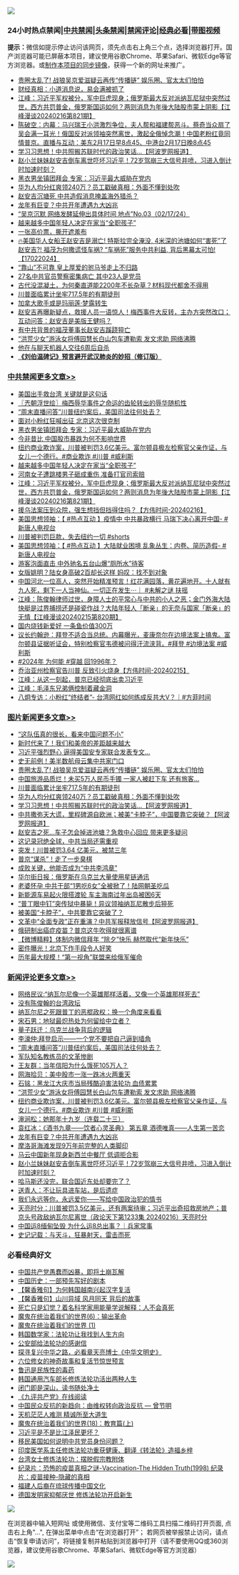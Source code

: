 ![](https://raw.githubusercontent.com/jsvpn/jsproxy/dev/64photo/fqnews-qr.jpg)

<div id="tt">
<h3>24小时热点禁闻|<a href="#%E4%B8%AD%E5%85%B1%E7%A6%81%E9%97%BB%E6%9B%B4%E5%A4%9A%E6%96%87%E7%AB%A0">中共禁闻</a>|<a href="#%E5%9B%BE%E7%89%87%E6%96%B0%E9%97%BB%E6%9B%B4%E5%A4%9A%E6%96%87%E7%AB%A0">头条禁闻</a>|<a href="#%E6%96%B0%E9%97%BB%E8%AF%84%E8%AE%BA%E6%9B%B4%E5%A4%9A%E6%96%87%E7%AB%A0">禁闻评论|<a href="#%E5%BF%85%E7%9C%8B%E7%BB%8F%E5%85%B8%E5%A5%BD%E6%96%87">经典必看</a>|<a href="https://fanb1.xyz/3" target="_blank">带图视频</a></h3>
<div><b>提示：</b>微信如提示停止访问该网页，须先点击右上角三个点，选择浏览器打开。国产浏览器可能已屏蔽本项目，建议使用谷歌Chrome、苹果Safari、微软Edge等官方浏览器。或<a href="%E5%88%B6%E4%BD%9Cgit%E7%A6%81%E9%97%BB%E9%95%9C%E5%83%8F.md">制作本项目的同步镜像</a>，获得一个新的网址来推广。</div>
<ul>

<li><a href="/topimagenews/20240217/2002273.md">贵圈太乱了! 战狼吴京爱滋疑云再传“传播链” 娱乐圈、官太太们怕怕</a></li>
<li><a href="/cnnews/20240217/2002114.md">财经真相：小道消息说，易会满被抓了</a></li>
<li><a href="/cbnews/20240217/2002146.md">江峰：习近平军权被分，军中巨虎现身；俄罗斯最大反对派纳瓦尼狱中突然过世，西方共罚普金，俄罗斯国运如何？两则消息为年後大陆股市蒙上阴影【江峰漫谈20240216第821期】</a></li>
<li><a href="/sohnews/20240217/2002285.md">陈破空：内幕：马兴瑞王小洪激烈争位，夫人帮和福建帮恶斗。蔡奇当众扇了吴会满一耳光！俄国反对派领袖突然离世，激起全俄悼念潮！中国老粉红竟同情普京。直播与互动：美东2月17日早8点45、中港台2月17日晚8点45</a></li>
<li><a href="/topimagenews/20240217/2002220.md">学习习思想！中共照搬苏联时代的政治笑话...【阿波罗网报道】</a></li>
<li><a href="/comments/20240217/2002132.md">赵小兰妹妹赵安吉倒车离世吓坏习近平！72岁驾崩三大信号井喷，习进入倒计时加速时刻？</a></li>
<li><a href="/cbnews/20240217/2002317.md">黑衣男坐镇团拜会 专家：习近平最大威胁在党内</a></li>
<li><a href="/topimagenews/20240217/2002248.md">华为人均分红爽领240万？员工戳破真相：外面不懂到处吹</a></li>
<li><a href="/ccpdope/20240218/2002347.md">赵安吉沉塘死 中共造假消息掩盖海外猎杀？</a></li>
<li><a href="/comments/20240217/2002242.md">龙年有巨变？中共开年遭遇九大凶兆</a></li>
<li><a href="/sohnews/20240218/2002327.md">“吴京沉默 网络发酵延伸出具体时间 地点”No.03（02/17/24）</a></li>
<li><a href="/cbnews/20240217/2002193.md">越来越多中国年轻人决定在家当“全职孩子”</a></li>
<li><a href="/cnnews/20240217/2002111.md">一张高价票，撕开遮羞布</a></li>
<li><a href="/sohnews/20240217/2002280.md">🔥美国华人女船王赵安吉是溺亡! 特斯拉完全淹没, 4米深的池塘如何“害死”了赵安吉?! 福茂为何撒谎怪车祸? “车祸死”服务中共利益, 背后黑幕太可怕!【17022024】</a></li>
<li><a href="/lishi/20240218/2002372.md">“靠山”不可靠 皇上厚爱的驸马爷走上不归路</a></li>
<li><a href="/ccpdope/20240217/2002282.md">27名中共官员警察密集病亡 其中23人是党员</a></li>
<li><a href="/funmedia/20240217/2002134.md">古代没混凝土，为何秦直道能2200年不长杂草？材料现代都舍不得用</a></li>
<li><a href="/topimagenews/20240217/2002249.md">川普面临累计坐牢717.5年的有期徒刑</a></li>
<li><a href="/ccpdope/20240217/2002236.md">加拿大歌手或是玛丽莲·梦露转生</a></li>
<li><a href="/sohnews/20240218/2002351.md">赵安吉再曝新疑点，救援人员一语惊人！梅西事件大反转，主办方突然改口；互动问答：赵安吉是美版王健吗？</a></li>
<li><a href="/ssgc/20240217/2002301.md">有中共背景的福茂董事长赵安吉蹊跷猝亡</a></li>
<li><a href="/comments/20240217/2002305.md">“洪荒少女”游泳女将傅园慧长白山包车遭勒索 发文求助 网络沸腾</a></li>
<li><a href="/cnnews/20240217/2002214.md">他在与聊天机器人交往6周后自杀</a></li>
<li><b><a href="/comments/20200207/1272816.md" target="_blank">《刘伯温碑记》预言避开武汉肺炎的妙招（修订版）</a></b></li>
</ul>
</div>

<div class="catlist">
<h3><a href="/cbnews/" target="_blank">中共禁闻</a><span><a href="/cbnews/" target="_blank" rel="nofollow">更多文章>></a></span></h3>
<ul>
<li><a href="/cbnews/20240218/2002446.md" target="_blank">美国出手救台湾 关键就是这句话</a></li>
<li><a href="/cbnews/20240218/2002441.md" target="_blank">〖兲朝浮世绘〗梅西辱华事件之命运的齿轮转出的辱华随机性</a></li>
<li><a href="/comments/20240218/2002402.md" target="_blank">“周末直播问答”川普纽约案后，美国司法往何处去？</a></li>
<li><a href="/cbnews/20240218/2002399.md" target="_blank">面对小粉红狂喊出征 北京这次很克制</a></li>
<li><a href="/cbnews/20240217/2002317.md" target="_blank">黑衣男坐镇团拜会 专家：习近平最大威胁在党内</a></li>
<li><a href="/cbnews/20240217/2002309.md" target="_blank">今非昔比 中国股市暴跌为何不影响世界</a></li>
<li><a href="/comments/20240217/2002292.md" target="_blank">纽约商业欺诈案，川普被判罚3.6亿美元。富尔顿县极左检察官父亲作证，与女儿一个德行。#商业欺诈 #川普 #威利斯</a></li>
<li><a href="/cbnews/20240217/2002193.md" target="_blank">越来越多中国年轻人决定在家当“全职孩子”</a></li>
<li><a href="/cbnews/20240217/2002163.md" target="_blank">河南女子遭跳楼男子砸成重伤 准备打官司索赔</a></li>
<li><a href="/cbnews/20240217/2002146.md" target="_blank">江峰：习近平军权被分，军中巨虎现身；俄罗斯最大反对派纳瓦尼狱中突然过世，西方共罚普金，俄罗斯国运如何？两则消息为年後大陆股市蒙上阴影【江峰漫谈20240216第821期】</a></li>
<li><a href="/comments/20240217/2002054.md" target="_blank">援乌法案压到众院，强生想挡但挡得住吗？【方伟时间-20240216】</a></li>
<li><a href="/cbnews/20240217/2002039.md" target="_blank">美国思想领袖：【 #热点互动 】疫情中 中共暴政横行 马瑞下决心离开中国- #新唐人电视台</a></li>
<li><a href="/comments/20240217/2002032.md" target="_blank">川普被判罚巨款，失去纽约一切 #shorts</a></li>
<li><a href="/cbnews/20240217/2002030.md" target="_blank">美国思想领袖：【 #热点互动 】大陆就业困境 乱象丛生：内卷、简历造假- #新唐人电视台</a></li>
<li><a href="/cbnews/20240217/2001928.md" target="_blank">游客泡面直击 中外驰名五台山爆“厕所水”待客</a></li>
<li><a href="/cbnews/20240216/2001904.md" target="_blank">女版姚明？陆女身高破2百却长这样 妈叹：找不到对象</a></li>
<li><a href="/comments/20240216/2001845.md" target="_blank">中国河北一位高人，突然开始精准预言！红花满园落，黄花遍地开。十人就有九人死，剩下一人当神仙。一切正在发生⋯｜ #未解之谜 扶摇</a></li>
<li><a href="/cbnews/20240216/2001737.md" target="_blank">江峰：陈俊翰律师过世，身障人士的平常心与中共的小人之恶；金门外海大陆快艇是过界捕捞还是碰瓷作战？大陆年轻人「断亲」的无奈与国家「断亲」的无情【江峰漫谈20240215第820期】</a></li>
<li><a href="/cbnews/20240216/2001730.md" target="_blank">国内烧钱新爱好 一条鱼价值300万</a></li>
<li><a href="/comments/20240216/2001712.md" target="_blank">议长约翰逊：拜登不适合当总统。内幕曝光，麦康奈尔在边境法案上搞鬼。富尔顿县证据听证会，特别检察官韦德被问得汗流浃背。#拜登 #边境法案 #威利斯</a></li>
<li><a href="/comments/20240216/2001697.md" target="_blank">#2024年  为何能 #穿越 回1996年？</a></li>
<li><a href="/comments/20240216/2001695.md" target="_blank">乔治亚州检察官告川普 反致引火烧身【方伟时间-20240215】</a></li>
<li><a href="/cbnews/20240216/2001609.md" target="_blank">江峰：从这一刻起，普京已经彻底出卖习近平</a></li>
<li><a href="/cbnews/20240216/2001577.md" target="_blank">江峰：毛泽东兄弟俩控制着藏金洞</a></li>
<li><a href="/comments/20240216/2001540.md" target="_blank">八炯专访：小粉红“终结者”- 台湾网红如何练成反共大V？｜#方菲时间</a></li>

</ul>
</div>
<div class="catlist">
<h3><a href="/topimagenews/" target="_blank">图片新闻</a><span><a href="/topimagenews/" target="_blank" rel="nofollow">更多文章>></a></span></h3>
<ul>
<li><a href="/topimagenews/20240218/2002445.md" target="_blank">“这队伍真的很长，看来中国问题不小”</a></li>
<li><a href="/topimagenews/20240218/2002398.md" target="_blank">新时代来了！我们和美帝的差距越来越大</a></li>
<li><a href="/topimagenews/20240218/2002397.md" target="_blank">习近平强烈野心 逼得美国安专家联合发表专文…</a></li>
<li><a href="/topimagenews/20240218/2002379.md" target="_blank">史无前例！美半数航母云集中共家门口</a></li>
<li><a href="/topimagenews/20240217/2002273.md" target="_blank">贵圈太乱了! 战狼吴京爱滋疑云再传“传播链” 娱乐圈、官太太们怕怕</a></li>
<li><a href="/topimagenews/20240217/2002272.md" target="_blank">中国旅游品质烂！未买5万人民币手镯 一家人被赶下车 还有旅客&#8230;</a></li>
<li><a href="/topimagenews/20240217/2002249.md" target="_blank">川普面临累计坐牢717.5年的有期徒刑</a></li>
<li><a href="/topimagenews/20240217/2002248.md" target="_blank">华为人均分红爽领240万？员工戳破真相：外面不懂到处吹</a></li>
<li><a href="/topimagenews/20240217/2002220.md" target="_blank">学习习思想！中共照搬苏联时代的政治笑话&#8230;【阿波罗网报道】</a></li>
<li><a href="/topimagenews/20240217/2002209.md" target="_blank">中共撒弥天大谎，里程碑源自欧洲；被美“卡脖子”，中国要靠它突破？【阿波罗网报道】</a></li>
<li><a href="/topimagenews/20240217/2002066.md" target="_blank">赵安吉之死…车子怎会掉进池塘？急救中心回应 带来更多疑问</a></li>
<li><a href="/topimagenews/20240217/2002065.md" target="_blank">这记录冠绝全球，中共当局还需重视</a></li>
<li><a href="/topimagenews/20240217/2002057.md" target="_blank">突发！川普被罚3.64 亿美元，被禁三年</a></li>
<li><a href="/topimagenews/20240217/2002041.md" target="_blank">普京“谋杀”！走了一步臭棋</a></li>
<li><a href="/topimagenews/20240217/2002040.md" target="_blank">成败关键，他能否成为“中共李鸿章”</a></li>
<li><a href="/topimagenews/20240217/2001918.md" target="_blank">华尔街日报：俄罗斯在乌克兰大量使用星链通讯</a></li>
<li><a href="/topimagenews/20240216/2001903.md" target="_blank">老婆怀孕 中共干部“1男吃6女”全被掀了！陆网朝圣吃瓜</a></li>
<li><a href="/topimagenews/20240216/2001889.md" target="_blank">新能源车易起火限搭渡轮 车主海南过年出岛被困6天</a></li>
<li><a href="/topimagenews/20240216/2001879.md" target="_blank">“普丁眼中钉”突传狱中暴毙！异议领袖纳瓦尼散步后猝死</a></li>
<li><a href="/topimagenews/20240216/2001810.md" target="_blank">被美国“卡脖子”，中共要靠它突破了？</a></li>
<li><a href="/topimagenews/20240216/2001777.md" target="_blank">文革中“全面专政”正在重演？中共军报释放信号【阿波罗网报道】</a></li>
<li><a href="/topimagenews/20240216/2001729.md" target="_blank">俄研制出癌症疫苗？普京这牛吹得就很离谱</a></li>
<li><a href="/topimagenews/20240216/2001714.md" target="_blank">【微博精粹】体制内微信拜年 “除夕”快乐 赫然取代“新年快乐”</a></li>
<li><a href="/topimagenews/20240216/2001696.md" target="_blank">密件曝光！北京下作手段令人好笑</a></li>
<li><a href="/topimagenews/20240216/2001654.md" target="_blank">历年最大规模！“第一视角”联盟来给俄军催命</a></li>

</ul>
</div>
<div class="catlist">
<h3><a href="/comments/" target="_blank">新闻评论</a><span><a href="/comments/" target="_blank" rel="nofollow">更多文章>></a></span></h3>
<ul>
<li><a href="/comments/20240218/2002449.md" target="_blank">网络民议:“纳瓦尔尼像一个英雄那样活着，又像一个英雄那样死去”</a></li>
<li><a href="/comments/20240218/2002438.md" target="_blank">没有陈俊翰的台湾政坛</a></li>
<li><a href="/comments/20240218/2002437.md" target="_blank">纳瓦尔尼之死跟普丁的恶棍政权：换一个角度来看看</a></li>
<li><a href="/comments/20240218/2002436.md" target="_blank">宋石男：地狱最炽热处为何留给中立者？</a></li>
<li><a href="/comments/20240218/2002435.md" target="_blank">量子跃迁：乌克兰战争背后的逻辑</a></li>
<li><a href="/comments/20240218/2002434.md" target="_blank">李濠仲:拜登启示——一个党不要把自己逼到墙角</a></li>
<li><a href="/comments/20240218/2002402.md" target="_blank">“周末直播问答”川普纽约案后，美国司法往何处去？</a></li>
<li><a href="/comments/20240218/2002390.md" target="_blank">军队知名教练员的文革惨剧</a></li>
<li><a href="/comments/20240218/2002389.md" target="_blank">王友群：当年信阳为什么饿死105万人？</a></li>
<li><a href="/comments/20240218/2002388.md" target="_blank">网海拾贝：美中股市一涨一跌冰火两重天</a></li>
<li><a href="/comments/20240218/2002387.md" target="_blank">石铭：黑龙江大庆市当局残酷迫害法轮功 血债累累</a></li>
<li><a href="/comments/20240217/2002305.md" target="_blank">“洪荒少女”游泳女将傅园慧长白山包车遭勒索 发文求助 网络沸腾</a></li>
<li><a href="/comments/20240217/2002292.md" target="_blank">纽约商业欺诈案，川普被判罚3.6亿美元。富尔顿县极左检察官父亲作证，与女儿一个德行。#商业欺诈 #川普 #威利斯</a></li>
<li><a href="/comments/20240217/2002274.md" target="_blank">渖涧松：她那年十九岁（连载二十三）</a></li>
<li><a href="/comments/20240217/2002252.md" target="_blank">袁红冰：《酒书九章——饮者心灵圣典》 第五章 酒德唯真——人生第一苦恋</a></li>
<li><a href="/comments/20240217/2002242.md" target="_blank">龙年有巨变？中共开年遭遇九大凶兆</a></li>
<li><a href="/comments/20240217/2002241.md" target="_blank">摩洛哥海滩发现9万年前完整的人类脚印</a></li>
<li><a href="/comments/20240217/2002240.md" target="_blank">马云中国新年现身新西兰中餐厅 低调拒合影</a></li>
<li><a href="/comments/20240217/2002132.md" target="_blank">赵小兰妹妹赵安吉倒车离世吓坏习近平！72岁驾崩三大信号井喷，习进入倒计时加速时刻？</a></li>
<li><a href="/comments/20240217/2002125.md" target="_blank">哈马斯还没完，联合国近东处却要完了？</a></li>
<li><a href="/comments/20240217/2002124.md" target="_blank">送青人：不让玩具进车站，是后遗症</a></li>
<li><a href="/comments/20240217/2002123.md" target="_blank">我们永远等你，永远爱你——写给中国政治犯的情书</a></li>
<li><a href="/comments/20240217/2002100.md" target="_blank">天亮时分：川普被罚3.5亿美元，还有两案待审；习近平出奇招救房地产；普京头号政敌纳瓦尔尼离世（政论天下第1233集 20240216）天亮时分</a></li>
<li><a href="/comments/20240217/2002099.md" target="_blank">中国运8缅甸坠毁 为什么运8总出事？｜兵家常事</a></li>
<li><a href="/comments/20240217/2002088.md" target="_blank">史记记载：与天斗，狂暴射天，雷击而死</a></li>

</ul>
</div>

<div class="catlist">
<h3>必看经典好文</h3>
<ul>
<li><a href="/comments/20220831/1778527.md" target="_blank">中国共产党愚蠢而凶暴，即将土崩瓦解</a></li>
<li><a href="/comments/20220910/1782931.md" target="_blank">中国历史：一部预先写好的剧本</a></li>
<li><a href="/bannedvideo/20210301/1495767.md" target="_blank">【馨香雅句】为何韩国越南兴起汉字复活</a></li>
<li><a href="/bannedvideo/20210301/1495768.md" target="_blank">【馨香雅句】山川异域 风月同天 背后的故事</a></li>
<li><a href="/comments/20200704/1355375.md" target="_blank">死亡只是幻觉？着名科学家用能量学说解释：人不会真死</a></li>
<li><a href="/topimagenews/20180524/947358.md" target="_blank">魔鬼在统治着我们的世界(6)：输出革命</a></li>
<li><a href="/topimagenews/20180519/944624.md" target="_blank">魔鬼在统治着我们的世界 (1)</a></li>
<li><a href="/comments/20220418/1721061.md" target="_blank">韩国数学家：法轮功让我找到人生方向</a></li>
<li><a href="/aomi/history/20210111/1465363.md" target="_blank">公安部给法轮功的感谢信</a></li>
<li><a href="/comments/20220808/1768773.md" target="_blank">探寻复兴中华之路，必看章天亮博士《中华文明史》</a></li>
<li><a href="/tculture/20130420/118886.md" target="_blank">六位修女的神奇故事和复活节惊世预言</a></li>
<li><a href="/lishi/20130311/666695.md" target="_blank">鲁迅是民族性的毒药</a></li>
<li><a href="/cbnews/20220922/1787482.md" target="_blank">韩国通用汽车部长修炼法轮功活出两种人生</a></li>
<li><a href="/tculture/20200803/1373949.md" target="_blank">闭门即是深山，读书随处净土</a></li>
<li><a href="/bookonline/20131116/201057.md" target="_blank">《九评共产党》在线阅读</a></li>
<li><a href="/comments/20220713/1757701.md" target="_blank">中国民众反抗的新趋向：由维权转向政治反抗 — 曾节明</a></li>
<li><a href="/comments/20210302/1496716.md" target="_blank">天机茫茫人难测 精诚所至大道生</a></li>
<li><a href="/topimagenews/20180701/965109.md" target="_blank">魔鬼在统治着我们的世界(18)：教育篇(上)</a></li>
<li><a href="/comments/20220703/1753426.md" target="_blank">习近平是不是比江泽民更坏？</a></li>
<li><a href="/comments/20220819/1773759.md" target="_blank">移民美国如何说明中共党员身份问题？</a></li>
<li><a href="/comments/20220416/1720335.md" target="_blank">印度医学系主任修炼法轮功重获健康、翻译《转法轮》造福乡梓</a></li>
<li><a href="/cbnews/20200610/1342772.md" target="_blank">台湾女士修炼法轮功：摆脱假宗教附体</a></li>
<li><a href="/topimagenews/20180408/925060.md" target="_blank">纪录片：恐怖的疫苗真相之谜-Vaccination-The Hidden Truth(1998) 纪录片：疫苗接种-隐藏的真相</a></li>
<li><a href="/bannedvideo/20220509/1730156.md" target="_blank">福建人后裔在琉球传播中国文化</a></li>
<li><a href="/comments/20200722/1364497.md" target="_blank">德国发明家抑郁厌世 修炼法轮功开启新生</a></li>

</ul>
</div>

![](https://raw.githubusercontent.com/jsvpn/jsproxy/dev/64photo/fqnews-qr.jpg)

在浏览器中输入短网址 或使用微信、支付宝等二维码工具扫描二维码打开页面, 点击右上角"...", 在弹出菜单中点击“在浏览器打开”； 若网页被举报禁止访问，请点击“恢复申请访问”，将链接复制并粘贴到浏览器中打开（请不要使用QQ或360浏览器，建议使用谷歌Chrome、苹果Safari、微软Edge等官方浏览器）

![](https://raw.githubusercontent.com/jsvpn/jsproxy/dev/64photo/wx.jpg)